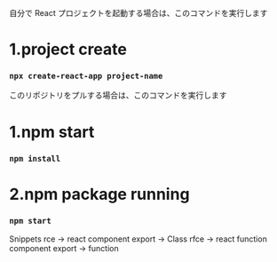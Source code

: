 自分で React プロジェクトを起動する場合は、このコマンドを実行します
# 1.project create 
### `npx create-react-app project-name` 

このリポジトリをプルする場合は、このコマンドを実行します
# 1.npm start
### `npm install`

# 2.npm package running
### `npm start` 

Snippets
rce  -> react component export  -> Class
rfce -> react function component export -> function